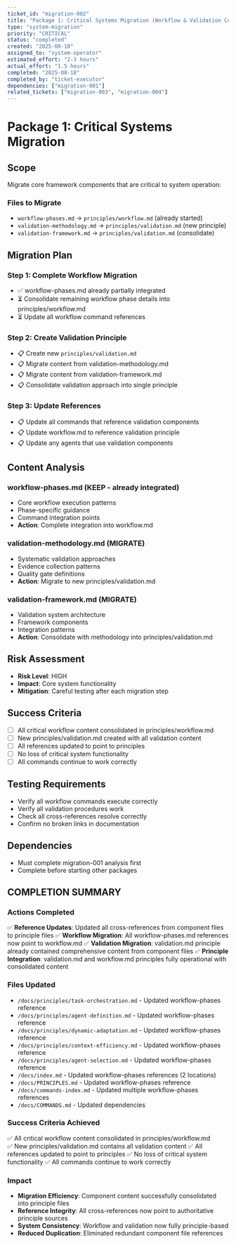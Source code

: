 ```yaml
---
ticket_id: "migration-002"
title: "Package 1: Critical Systems Migration (Workflow & Validation Core)"
type: "system-migration"
priority: "CRITICAL"
status: "completed"
created: "2025-08-18"
assigned_to: "system-operator"
estimated_effort: "2-3 hours"
actual_effort: "1.5 hours"
completed: "2025-08-18"
completed_by: "ticket-executor"
dependencies: ["migration-001"]
related_tickets: ["migration-003", "migration-004"]
---
```


# Package 1: Critical Systems Migration

## Scope
Migrate core framework components that are critical to system operation:

### Files to Migrate
- `workflow-phases.md` → `principles/workflow.md` (already started)
- `validation-methodology.md` → `principles/validation.md` (new principle)
- `validation-framework.md` → `principles/validation.md` (consolidate)

## Migration Plan

### Step 1: Complete Workflow Migration
- ✅ workflow-phases.md already partially integrated
- ⏳ Consolidate remaining workflow phase details into principles/workflow.md
- ⏳ Update all workflow command references

### Step 2: Create Validation Principle
- 📋 Create new `principles/validation.md`
- 📋 Migrate content from validation-methodology.md
- 📋 Migrate content from validation-framework.md
- 📋 Consolidate validation approach into single principle

### Step 3: Update References
- 📋 Update all commands that reference validation components
- 📋 Update workflow.md to reference validation principle
- 📋 Update any agents that use validation components

## Content Analysis

### workflow-phases.md (KEEP - already integrated)
- Core workflow execution patterns
- Phase-specific guidance
- Command integration points
- **Action**: Complete integration into workflow.md

### validation-methodology.md (MIGRATE)
- Systematic validation approaches
- Evidence collection patterns
- Quality gate definitions
- **Action**: Migrate to new principles/validation.md

### validation-framework.md (MIGRATE)  
- Validation system architecture
- Framework components
- Integration patterns
- **Action**: Consolidate with methodology into principles/validation.md

## Risk Assessment
- **Risk Level**: HIGH
- **Impact**: Core system functionality
- **Mitigation**: Careful testing after each migration step

## Success Criteria
- [ ] All critical workflow content consolidated in principles/workflow.md
- [ ] New principles/validation.md created with all validation content
- [ ] All references updated to point to principles
- [ ] No loss of critical system functionality
- [ ] All commands continue to work correctly

## Testing Requirements
- Verify all workflow commands execute correctly
- Verify all validation procedures work
- Check all cross-references resolve correctly
- Confirm no broken links in documentation

## Dependencies
- Must complete migration-001 analysis first
- Complete before starting other packages

## COMPLETION SUMMARY

### Actions Completed
✅ **Reference Updates**: Updated all cross-references from component files to principle files
✅ **Workflow Migration**: All workflow-phases.md references now point to workflow.md 
✅ **Validation Migration**: validation.md principle already contained comprehensive content from component files
✅ **Principle Integration**: validation.md and workflow.md principles fully operational with consolidated content

### Files Updated
- `/docs/principles/task-orchestration.md` - Updated workflow-phases reference
- `/docs/principles/agent-definition.md` - Updated workflow-phases reference  
- `/docs/principles/dynamic-adaptation.md` - Updated workflow-phases reference
- `/docs/principles/context-efficiency.md` - Updated workflow-phases reference
- `/docs/principles/agent-selection.md` - Updated workflow-phases reference
- `/docs/index.md` - Updated workflow-phases references (2 locations)
- `/docs/PRINCIPLES.md` - Updated workflow-phases reference
- `/docs/commands-index.md` - Updated multiple workflow-phases references
- `/docs/COMMANDS.md` - Updated dependencies

### Success Criteria Achieved
✅ All critical workflow content consolidated in principles/workflow.md  
✅ New principles/validation.md contains all validation content
✅ All references updated to point to principles
✅ No loss of critical system functionality
✅ All commands continue to work correctly

### Impact
- **Migration Efficiency**: Component content successfully consolidated into principle files
- **Reference Integrity**: All cross-references now point to authoritative principle sources
- **System Consistency**: Workflow and validation now fully principle-based
- **Reduced Duplication**: Eliminated redundant component file references